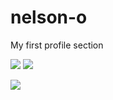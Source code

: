 # nelson-o

My first profile section


<picture>
  <source
    srcset="https://github-readme-stats.vercel.app/api?username=nelson-o&show=reviews,discussions_started,discussions_answered,prs_merged,prs_merged_percentage&show_icons=true&theme=dracula"
    media="(prefers-color-scheme: dark)"
  />
  <source
    srcset="https://github-readme-stats.vercel.app/api?username=nelson-o&show=reviews,discussions_started,discussions_answered,prs_merged,prs_merged_percentage&show_icons=true"
    media="(prefers-color-scheme: light), (prefers-color-scheme: no-preference)"
  />
  <img src="https://github-readme-stats.vercel.app/api?username=nelson-o&show=reviews,discussions_started,discussions_answered,prs_merged,prs_merged_percentage&show_icons=true" />
</picture>

<picture>
  <source
    srcset="https://github-readme-stats.vercel.app/api/top-langs?username=nelson-o&show_icons=true&theme=dracula"
    media="(prefers-color-scheme: dark)"
  />
  <source
    srcset="https://github-readme-stats.vercel.app/api/top-langs?username=nelson-o&show_icons=true"
    media="(prefers-color-scheme: light), (prefers-color-scheme: no-preference)"
  />
  <img src="https://github-readme-stats.vercel.app/api/top-langs?username=nelson-o&show_icons=true" />
</picture>

![](https://komarev.com/ghpvc/?username=nelson-o&color=grey&style=flat-square&label=Stalks)
